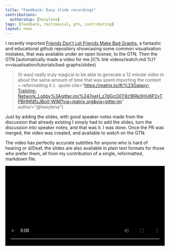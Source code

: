```yaml
---
title: "Feedback: Easy slide recordings"
contributions:
  authorship: [hexylena]
tags: [feedback, testimonial, gtn, contributing]
layout: news
---
```


I recently imported [Friends Don't Let Friends Make Bad Graphs](https://github.com/cxli233/FriendsDontLetFriends), a fantastic and educational github repository showcasing some common visualisation mistakes, that was available under an open license, to the GTN. Then the GTN [automatically made a video for me.]({% link videos/watch.md %}?v=visualisation/tutorials/bad-graphs/slides)

> [It was] really truly magical to be able to generate a 12 minute video in about the same amount of time that was spent importing the content + reformatting it
{: .quote cite="https://matrix.to/#/%23Galaxy-Training-Network_Lobby%3Agitter.im/%247oeH_z7dGcO0T9z1BRk0HU6P2yTPBHNfdfzJBo0-WIM?via=matrix.org&via=gitter.im" author="@hexylena"}

Just by adding the slides, with good speaker notes made from the discussion that already existing
I simply had to add the slides, turn the discussion into speaker notes, and that was it. I was done.
Once the PR was merged, the video was created, and available to watch on the GTN.

The video has perfectly accurate subtitles for anyone who is hard of hearing or d/Deaf, the slides are also available in plain text formats for those who prefer them, all from my contribution of a single, reformatted, markdown file.

<video id="player" width="100%" height="auto" controls="" preload="metadata" style="background: black" poster="https://training.galaxyproject.org/videos/topics/visualisation/tutorials/bad-graphs/slides.mp4.png">
	<source src="https://training.galaxyproject.org/videos/topics/visualisation/tutorials/bad-graphs/slides.mp4" type="video/mp4">
	<track label="English" kind="captions" srclang="en" src="https://training.galaxyproject.org/videos/topics/visualisation/tutorials/bad-graphs/slides.en.vtt" default="">
</video>
